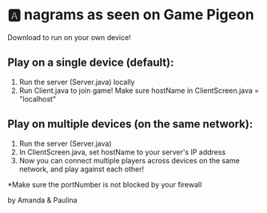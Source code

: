 # 🅰️ nagrams as seen on Game Pigeon

Download to run on your own device!

## Play on a single device (default):
1. Run the server (Server.java) locally
2. Run Client.java to join game! Make sure hostName in ClientScreen.java = "localhost"

## Play on multiple devices (on the same network):
1. Run the server (Server.java)
2. In ClientScreen.java, set hostName to your server's IP address
4. Now you can connect multiple players across devices on the same network, and play against each other!

*Make sure the portNumber is not blocked by your firewall

by Amanda & Paulina
